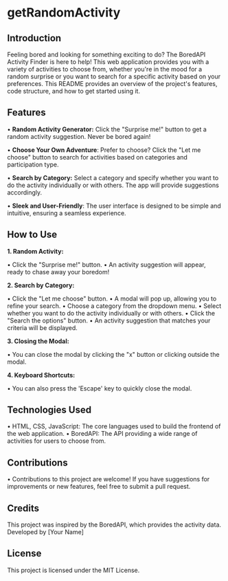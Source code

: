# getRandomActivity

## **Introduction**
Feeling bored and looking for something exciting to do? The BoredAPI Activity Finder is here to help! This web application provides you with a variety of activities to choose from, whether you're in the mood for a random surprise or you want to search for a specific activity based on your preferences. This README provides an overview of the project's features, code structure, and how to get started using it.

## **Features**
• **Random Activity Generator:** Click the "Surprise me!" button to get a random activity suggestion. Never be bored again!

• **Choose Your Own Adventure**: Prefer to choose? Click the "Let me choose" button to search for activities based on categories and participation type.

• **Search by Category:** Select a category and specify whether you want to do the activity individually or with others. The app will provide suggestions accordingly.

• **Sleek and User-Friendly**: The user interface is designed to be simple and intuitive, ensuring a seamless experience.

## **How to Use**
**1. Random Activity:**

• Click the "Surprise me!" button.
• An activity suggestion will appear, ready to chase away your boredom!

**2. Search by Category:**

• Click the "Let me choose" button.
• A modal will pop up, allowing you to refine your search.
• Choose a category from the dropdown menu.
• Select whether you want to do the activity individually or with others.
• Click the "Search the options" button.
• An activity suggestion that matches your criteria will be displayed.

**3. Closing the Modal:**

• You can close the modal by clicking the "x" button or clicking outside the modal.

**4. Keyboard Shortcuts:**

• You can also press the 'Escape' key to quickly close the modal.

## **Technologies Used**
• HTML, CSS, JavaScript: The core languages used to build the frontend of the web application.
• BoredAPI: The API providing a wide range of activities for users to choose from.

## **Contributions**
• Contributions to this project are welcome! If you have suggestions for improvements or new features, feel free to submit a pull request.

## **Credits**
This project was inspired by the BoredAPI, which provides the activity data.
Developed by [Your Name]

## **License**
This project is licensed under the MIT License.
